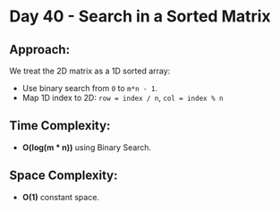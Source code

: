 # Day 40 - Search in a Sorted Matrix

## Approach:
We treat the 2D matrix as a 1D sorted array:
- Use binary search from `0` to `m*n - 1`.
- Map 1D index to 2D: `row = index / n`, `col = index % n`

## Time Complexity:
- **O(log(m * n))** using Binary Search.

## Space Complexity:
- **O(1)** constant space.
